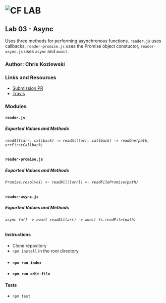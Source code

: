 ![CF](http://i.imgur.com/7v5ASc8.png) LAB
=================================================


## Lab 03 - Async
Uses three methods for performing asynchronous functions.  `reader.js` uses callbacks, `reader-promise.js` uses the Promise object constuctor, `reader-async.js` uses `async` and `await`.
### Author: Chris Kozlowski

### Links and Resources
* [Submission PR]( --- )
* [Travis]( --- )

### Modules
#### `reader.js`
##### Exported Values and Methods
###### `readAll(arr, callback) -> readAll(arr, callback) -> readOne(path, errFirstCallback)`

#### `reader-promise.js`
##### Exported Values and Methods
###### `Promise.resolve() <- readAll([arr]) <- readFilePromise(path)`  

#### `reader-async.js`
##### Exported Values and Methods
###### `async fn() -> await readAll(arr) -> await fs.readFile(path)`  

####  Instructions
* Clone repository
* `npm install` in the root directory
* #### `npm run index`
* #### `npm run edit-file`

#### Tests
* `npm test`